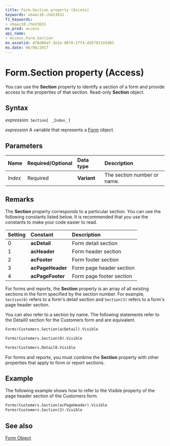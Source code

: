 ```yaml
---
title: Form.Section property (Access)
keywords: vbaac10.chm13631
f1_keywords:
- vbaac10.chm13631
ms.prod: access
api_name:
- Access.Form.Section
ms.assetid: df8d00af-3e1e-86f8-17f4-dd5792193d03
ms.date: 06/08/2017
---
```



# Form.Section property (Access)

You can use the  **Section** property to identify a section of a form and provide access to the properties of that section. Read-only **Section** object.


## Syntax

_expression_. `Section`( ` _Index_` )

_expression_ A variable that represents a [Form](Access.Form.md) object.


## Parameters



|Name|Required/Optional|Data type|Description|
|:-----|:-----|:-----|:-----|
| _Index_|Required|**Variant**|The section number or name.|

## Remarks

The  **Section** property corresponds to a particular section. You can use the following constants listed below. It is recommended that you use the constants to make your code easier to read.



|Setting|Constant|Description|
|:-----|:-----|:-----|
|0|**acDetail**|Form detail section|
|1|**acHeader**|Form header section|
|2|**acFooter**|Form footer section|
|3|**acPageHeader**|Form page header section|
|4|**acPageFooter**|Form page footer section|

For forms and reports, the  **Section** property is an array of all existing sections in the form specified by the section number. For example, `Section(0)` refers to a form's detail section and `Section(3)` refers to a form's page header section.

You can also refer to a section by name. The following statements refer to the Detail0 section for the Customers form and are equivalent.




```vb
Forms!Customers.Section(acDetail).Visible
```




```vb
Forms!Customers.Section(0).Visible
```




```vb
Forms!Customers.Detail0.Visible
```

For forms and reports, you must combine the  **Section** property with other properties that apply to form or report sections.


## Example

The following example shows how to refer to the Visible property of the page header section of the Customers form.


```vb
Forms!Customers.Section(acPageHeader).Visible 
Forms!Customers.Section(3).Visible
```


## See also


[Form Object](Access.Form.md)

